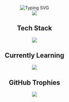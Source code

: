 
<!--
**Lobosanplay/Lobosanplay** is a ✨ _special_ ✨ repository because its `README.md` (this file) appears on your GitHub profile.

Here are some ideas to get you started:

- 🔭 I’m currently working on ...
- 🌱 I’m currently learning ...
- 👯 I’m looking to collaborate on ...
- 🤔 I’m looking for help with ...
- 💬 Ask me about ...
- 📫 How to reach me: ...
- 😄 Pronouns: ...
- ⚡ Fun fact: ...
-->
<div align="center">
 <img src="https://readme-typing-svg.herokuapp.com/?font=Fira+Code&duration=3000&pause=1000&color=F7F7F7&center=true&repeat=false&width=435&lines=Welcome+to+my+GitHub+profile!%F0%9F%91%8B%F0%9F%8F%BB;%C2%A1Bienvenid@+a+mi+perfil+de+GitHub!%F0%9F%91%8B%F0%9F%8F%BB" alt="Typing SVG" />
</div>

<div align="center">
  <img src="https://c.tenor.com/ltpyiPEvEE0AAAAC/tenor.gif">
</div>

<div align="center">
  <h2>Tech Stack</h2>
  <img src="https://skillicons.dev/icons?i=js,html,css,py,django,flask,fastapi,mysql,selenium"/>
</div>

<div align="center">
  <h2>Currently Learning</h2>
  <img src="https://skillicons.dev/icons?i=anaconda"/>
</div>

<div align="center">
  <h2>GitHub Trophies</h2>
  <img src="https://github-profile-trophy.vercel.app/?username=Lobosanplay&theme=flat"/>
</div>
